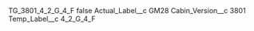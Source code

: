 <?xml version="1.0" encoding="UTF-8"?>
<CustomMetadata xmlns="http://soap.sforce.com/2006/04/metadata" xmlns:xsi="http://www.w3.org/2001/XMLSchema-instance" xmlns:xsd="http://www.w3.org/2001/XMLSchema">
    <label>TG_3801_4_2_G_4_F</label>
    <protected>false</protected>
    <values>
        <field>Actual_Label__c</field>
        <value xsi:type="xsd:string">GM28</value>
    </values>
    <values>
        <field>Cabin_Version__c</field>
        <value xsi:type="xsd:string">3801</value>
    </values>
    <values>
        <field>Temp_Label__c</field>
        <value xsi:type="xsd:string">4_2_G_4_F</value>
    </values>
</CustomMetadata>
